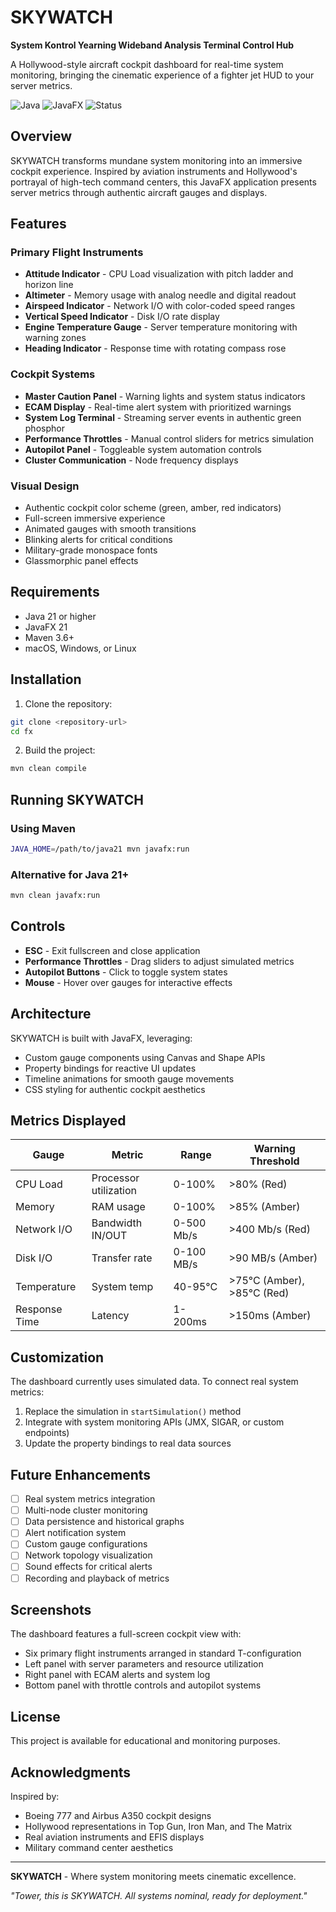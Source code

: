 # SKYWATCH

**System Kontrol Yearning Wideband Analysis Terminal Control Hub**

A Hollywood-style aircraft cockpit dashboard for real-time system monitoring, bringing the cinematic experience of a fighter jet HUD to your server metrics.

![Java](https://img.shields.io/badge/Java-21-orange)
![JavaFX](https://img.shields.io/badge/JavaFX-21-blue)
![Status](https://img.shields.io/badge/Status-Operational-green)

## Overview

SKYWATCH transforms mundane system monitoring into an immersive cockpit experience. Inspired by aviation instruments and Hollywood's portrayal of high-tech command centers, this JavaFX application presents server metrics through authentic aircraft gauges and displays.

## Features

### Primary Flight Instruments
- **Attitude Indicator** - CPU Load visualization with pitch ladder and horizon line
- **Altimeter** - Memory usage with analog needle and digital readout
- **Airspeed Indicator** - Network I/O with color-coded speed ranges
- **Vertical Speed Indicator** - Disk I/O rate display
- **Engine Temperature Gauge** - Server temperature monitoring with warning zones
- **Heading Indicator** - Response time with rotating compass rose

### Cockpit Systems
- **Master Caution Panel** - Warning lights and system status indicators
- **ECAM Display** - Real-time alert system with prioritized warnings
- **System Log Terminal** - Streaming server events in authentic green phosphor
- **Performance Throttles** - Manual control sliders for metrics simulation
- **Autopilot Panel** - Toggleable system automation controls
- **Cluster Communication** - Node frequency displays

### Visual Design
- Authentic cockpit color scheme (green, amber, red indicators)
- Full-screen immersive experience
- Animated gauges with smooth transitions
- Blinking alerts for critical conditions
- Military-grade monospace fonts
- Glassmorphic panel effects

## Requirements

- Java 21 or higher
- JavaFX 21
- Maven 3.6+
- macOS, Windows, or Linux

## Installation

1. Clone the repository:
```bash
git clone <repository-url>
cd fx
```

2. Build the project:
```bash
mvn clean compile
```

## Running SKYWATCH

### Using Maven
```bash
JAVA_HOME=/path/to/java21 mvn javafx:run
```

### Alternative for Java 21+
```bash
mvn clean javafx:run
```

## Controls

- **ESC** - Exit fullscreen and close application
- **Performance Throttles** - Drag sliders to adjust simulated metrics
- **Autopilot Buttons** - Click to toggle system states
- **Mouse** - Hover over gauges for interactive effects

## Architecture

SKYWATCH is built with JavaFX, leveraging:
- Custom gauge components using Canvas and Shape APIs
- Property bindings for reactive UI updates
- Timeline animations for smooth gauge movements
- CSS styling for authentic cockpit aesthetics

## Metrics Displayed

| Gauge | Metric | Range | Warning Threshold |
|-------|--------|-------|-------------------|
| CPU Load | Processor utilization | 0-100% | >80% (Red) |
| Memory | RAM usage | 0-100% | >85% (Amber) |
| Network I/O | Bandwidth IN/OUT | 0-500 Mb/s | >400 Mb/s (Red) |
| Disk I/O | Transfer rate | 0-100 MB/s | >90 MB/s (Amber) |
| Temperature | System temp | 40-95°C | >75°C (Amber), >85°C (Red) |
| Response Time | Latency | 1-200ms | >150ms (Amber) |

## Customization

The dashboard currently uses simulated data. To connect real system metrics:

1. Replace the simulation in `startSimulation()` method
2. Integrate with system monitoring APIs (JMX, SIGAR, or custom endpoints)
3. Update the property bindings to real data sources

## Future Enhancements

- [ ] Real system metrics integration
- [ ] Multi-node cluster monitoring
- [ ] Data persistence and historical graphs
- [ ] Alert notification system
- [ ] Custom gauge configurations
- [ ] Network topology visualization
- [ ] Sound effects for critical alerts
- [ ] Recording and playback of metrics

## Screenshots

The dashboard features a full-screen cockpit view with:
- Six primary flight instruments arranged in standard T-configuration
- Left panel with server parameters and resource utilization
- Right panel with ECAM alerts and system log
- Bottom panel with throttle controls and autopilot systems

## License

This project is available for educational and monitoring purposes.

## Acknowledgments

Inspired by:
- Boeing 777 and Airbus A350 cockpit designs
- Hollywood representations in Top Gun, Iron Man, and The Matrix
- Real aviation instruments and EFIS displays
- Military command center aesthetics

---

**SKYWATCH** - Where system monitoring meets cinematic excellence. 

*"Tower, this is SKYWATCH. All systems nominal, ready for deployment."*